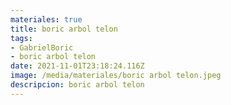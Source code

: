 ```yaml
---
materiales: true
title: boric arbol telon
tags:
- GabrielBoric
- boric arbol telon
date: 2021-11-01T23:18:24.116Z
image: /media/materiales/boric arbol telon.jpeg
descripcion: boric arbol telon
---
```

